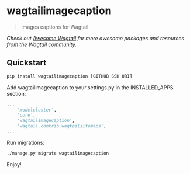 # wagtailimagecaption

> Images captions for Wagtail

*Check out [Awesome Wagtail](https://github.com/springload/awesome-wagtail) for more awesome packages and resources from the Wagtail community.*

## Quickstart

```sh
pip install wagtailimagecaption [GITHUB SSH URI]
```

Add wagtailimagecaption to your settings.py in the INSTALLED_APPS section:

```python
...
    'modelcluster',
    'core',
    'wagtailimagecaption',
    'wagtail.contrib.wagtailsitemaps',
...
```

Run migrations:

```sh
./manage.py migrate wagtailimagecaption

```

Enjoy!
